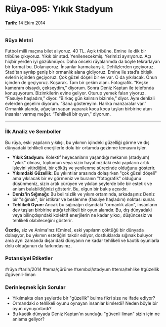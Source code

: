 # Rüya-095: Yıkık Stadyum
**Tarih:** 14 Ekim 2014

---
### Rüya Metni

Futbol milli maçına bilet alıyoruz. 40 TL. Açık tribüne. Emine ile dik bir tribüne çıkıyoruz. Yıkık bir stad. Yenilenecekmiş. Yerimizi ayırıyoruz. Açı hiçbir yerden iyi gözükmüyor. Daha önceki rüyalarımda da böyle tekrarlayan bir format bu. Dolanıyoruz. İnsanlar karmakarışık. Dehlizlerden geçiyoruz. Stad’tan ayrılıp geniş bir ormanlık alana gidiyoruz. Emine ile stad’a bitişik evlerin içinden geçiyoruz. Çok güzel döşeli bir ev var. O da yıkılacak. Onun içinden de geçiyoruz. Koşarak. Tam bir çekim alanı. Fotografik. “Keşke kameram olsaydı, çekseydim,” diyorum. Sonra Deniz Kaptan ile telefonda konuşuyorum. Bizimkilerin evine geliyor. Oturup yemek falan yiyoruz. “Fasulye haşladım,” diyor. “Birkaç gün kalırsın bizimle,” diyor. Aynı dehlizli evlerden geçelim diyorum. “Sana göstereyim. Harika manzaralar var.” Ormanlık alanda, ağaçları sapan yaparak koca koca taşları birbirine atan insanlar varmış meğer. “Tehlikeli bir oyun,” diyorum.

---
### İlk Analiz ve Semboller

Bu rüya, eski yapıların yıkılışı, bu yıkımın içindeki güzelliği görme ve dış dünyadaki tehlikeli enerjilerle dolu bir ortamda gezinme temasını işler.

* **Yıkık Stadyum:** Kolektif heyecanların yaşandığı mekanın (stadyum) "yıkık" olması, toplumun veya sizin hayatınızdaki eski yapıların artık işlevini yitirdiğini, bir çöküş ve yenilenme sürecinde olduğunu gösterir.
* **Yıkımdaki Güzellik:** Bu yıkıntılar arasında dolaşırken "çok güzel döşeli" ama yıkılacak bir ev görmeniz ve buranın "fotografik" olduğunu düşünmeniz, sizin artık çürüyen ve yıkılan şeylerde bile bir estetik ve anlam bulabildiğinizi gösterir. Bu, olgun bir bakış açısıdır.
* **Deniz'in Sığınağı:** Bu belirsizlik ve yıkım ortamında, arkadaşınız Deniz bir "sığınak", bir istikrar ve beslenme (fasulye haşladım) noktası sunar.
* **Tehlikeli Oyun:** Ancak bu sığınağın dışındaki "ormanlık alan", insanların dev taşları birbirine attığı tehlikeli bir oyun alanıdır. Bu, dış dünyadaki veya bilinçdışındaki kolektif enerjilerin ne kadar yıkıcı, düşüncesiz ve tehlikeli olabileceğini gösterir.

**Özetle,** siz ve Anima'nız (Emine), eski yapıların çöktüğü bir dünyada dolaşıyor, bu yıkımın estetiğini takdir ediyor, dostluklarda sığınak buluyor ama aynı zamanda dışarıdaki dünyanın ne kadar tehlikeli ve kaotik oyunlarla dolu olduğunun da farkındasınız.

### Potansiyel Etiketler
#rüya #tarih/2014 #tema/çürüme #sembol/stadyum #tema/tehlike #güzellik #güvenli-liman

### Derinleşmek İçin Sorular
* Yıkılmakta olan şeylerde bir "güzellik" bulma fikri size ne ifade ediyor?
* Ormandaki o tehlikeli oyunu oynayan insanlar kimlerdi? Neden böyle bir oyun oynuyorlardı?
* Bu kaotik dünyada Deniz Kaptan'ın sunduğu "güvenli liman" sizin için ne anlama geliyor?